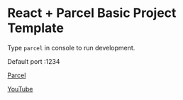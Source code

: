 # React + Parcel Basic Project Template

Type ```parcel``` in console to run development.

Default port :1234

[Parcel](http://parceljs.org/)

[YouTube](https://www.youtube.com/watch?v=b-6BeS-22yw)
